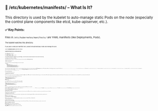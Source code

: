 #### 📁 /etc/kubernetes/manifests/ – What Is It?
<small>This directory is used by the kubelet to auto-manage static Pods on the node (especially the control plane components like etcd, kube-apiserver, etc.).<small>
#### ✅ Key Points:
<small>Files in `/etc/kubernetes/manifests/` are YAML manifests (like Deployments, Pods).<small>

<small>The kubelet watches this directory.<small>

<small>If you place a valid pod manifest here, kubelet will automatically create and manage the pod.<small>

<small>Used in **kubeadm-based** Kubernetes setups.<small>

#### Typical files found there on a control plane node:
```
/etc/kubernetes/manifests/
├── etcd.yaml
├── kube-apiserver.yaml
├── kube-controller-manager.yaml
└── kube-scheduler.yaml
```
<small>So if you want to modify etcd configuration (e.g., add new flags), you'd edit etcd.yaml, and kubelet will restart the etcd Pod with the new config.<small>
#### etcd Configuration File in Kubernetes (kubeadm)
In kubeadm-based clusters, etcd runs as a static Pod, and its config is stored in a pod manifest.
**etcd Pod manifest location**
```
/etc/kubernetes/manifests/etcd.yaml
```
**🔍 What's inside etcd.yaml?**

It contains the etcd Pod spec and command-line flags passed to etcd, for
example:
```
spec:
  containers:
  - command:
    - etcd
    - --name=etcd-mnf
    - --data-dir=/var/lib/etcd
    - --listen-client-urls=https://127.0.0.1:2379
    - --advertise-client-urls=https://127.0.0.1:2379
    - --listen-peer-urls=https://127.0.0.1:2380
    - --initial-advertise-peer-urls=https://127.0.0.1:2380
    - --cert-file=/etc/kubernetes/pki/etcd/server.crt
    - --key-file=/etc/kubernetes/pki/etcd/server.key
    - --trusted-ca-file=/etc/kubernetes/pki/etcd/ca.crt
    ...
```
You can edit this file to change etcd settings — but since it's a static pod, the kubelet will automatically restart etcd with the updated config
**TLS Configuration**
etcd uses TLS by default in Kubernetes. The following certificates are required:
| File                                  | Purpose                 |
| ------------------------------------- | ----------------------- |
| `/etc/kubernetes/pki/etcd/ca.crt`     | CA certificate          |
| `/etc/kubernetes/pki/etcd/server.crt` | etcd server certificate |
| `/etc/kubernetes/pki/etcd/server.key` | etcd server key         |
| `/etc/kubernetes/pki/etcd/peer.crt`   | etcd peer certificate   |
| `/etc/kubernetes/pki/etcd/peer.key`   | etcd peer key           |

These are passed in the etcd pod via flags like `--cert-file`, `--key-file`, etc.
**Viewing etcd Configuration**
To view how etcd is currently running:
```
kubectl -n kube-system get pod -l component=etcd -o yaml
```
Or, check the manifest directly:
```
cat /etc/kubernetes/manifests/etcd.yaml
```

#### 🔍 Reading etcd Content in Kubernetes

Kubernetes stores its entire cluster state in etcd, including resources like Pods, ConfigMaps, Secrets, RBAC, and more. You can directly read this data using `etcdctl` from inside the etcd Pod (usually running as a static Pod on the control plane node).
Prerequisites:
You must have access to the control plane node.
etcd is secured with TLS, so you need to provide certificate paths.

`kubectl` access with sufficient privileges.
Example: Get list of keys in etcd
```
kubectl -n kube-system exec -it etcd-<NODE_NAME> -- \
etcdctl \
--endpoints=https://127.0.0.1:2379 \
--cacert=/etc/kubernetes/pki/etcd/ca.crt \
--cert=/etc/kubernetes/pki/etcd/server.crt \
--key=/etc/kubernetes/pki/etcd/server.key \
get / --prefix --keys-only
```
📝 ***What this does***:

`--prefix` gets all keys under `/`.
`--keys-only` shows only key names (no values).

Helps explore etcd structure.
Read specific value (e.g. cluster-admin binding)
```
kubectl -n kube-system exec -it etcd-<NODE_NAME> -- \
etcdctl \
--endpoints=https://127.0.0.1:2379 \
--cacert=/etc/kubernetes/pki/etcd/ca.crt \
--cert=/etc/kubernetes/pki/etcd/server.crt \
--key=/etc/kubernetes/pki/etcd/server.key \
get /registry/clusterrolebindings/cluster-admin
```
📝 ***Notes***:

The output is stored in Protobuf format and not human-readable.
This is the raw form of what Kubernetes uses internally.

**Common etcd Key Prefixes in Kubernetes :**
| Resource Type       | etcd Key Prefix                  |
| ------------------- | -------------------------------- |
| Pods                | `/registry/pods/`                |
| ConfigMaps          | `/registry/configmaps/`          |
| Secrets             | `/registry/secrets/`             |
| ClusterRoles        | `/registry/clusterroles/`        |
| ClusterRoleBindings | `/registry/clusterrolebindings/` |

#### Use Cases for Reading or Modifying etcd in Kubernetes

**1. 🔥 Disaster Recovery / Backup**

Why? If the API server is down or corrupted and you can't use kubectl, etcd is the only source of truth.
What you do: Access etcd directly to recover data or create a snapshot of the current state.
Example:
```
etcdctl snapshot save /backup/etcd-backup.db
```
**2. 🧪 Debugging Corrupted Cluster State**

Why? Sometimes resources are stuck or broken (e.g., stale finalizers, orphaned pods), and can't be deleted through kubectl.
What you do: Read or delete the raw keys manually from etcd.

⚠️ Dangerous if used incorrectly.

**3. 🔒 Investigating Security & RBAC Configuration**

Why? You need to inspect or verify critical RBAC bindings (like cluster-admin) or service account tokens.
What you do: Read keys like:
```
/registry/clusterrolebindings/
/registry/serviceaccounts/
```
**4. ⚙️ Advanced Automation & Auditing**

Why? You want to track or audit raw Kubernetes resource changes at a lower level than kubectl.
What you do: Query etcd with a prefix to find patterns or perform consistency checks.

**❌ When You Should Not Use etcd Directly**

**Routine operations**: Always use kubectl, kustomize, helm, etc.

**Creating or updating resources**: Use Kubernetes APIs, not etcd writes.

**Editing YAML files**: Never write manually into etcd unless you're restoring.




